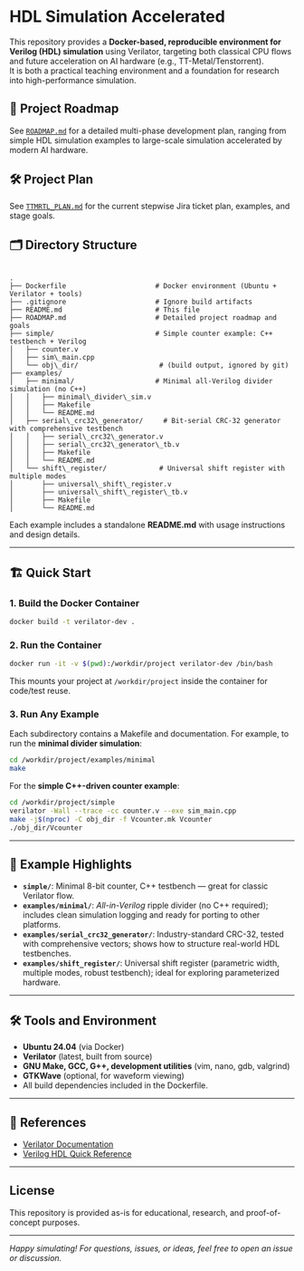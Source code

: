 # HDL Simulation Accelerated

This repository provides a **Docker-based, reproducible environment for Verilog (HDL) simulation** using Verilator, targeting both classical CPU flows and future acceleration on AI hardware (e.g., TT-Metal/Tenstorrent).  
It is both a practical teaching environment and a foundation for research into high-performance simulation.

## 🚀 Project Roadmap

See [`ROADMAP.md`](./ROADMAP.md) for a detailed multi-phase development plan, ranging from simple HDL simulation examples to large-scale simulation accelerated by modern AI hardware.

## 🛠️ Project Plan

See [`TTMRTL_PLAN.md`](./TTMRTL_PLAN.md) for the current stepwise Jira ticket plan, examples, and stage goals.

## 🗂️ Directory Structure

```

.
├── Dockerfile                      # Docker environment (Ubuntu + Verilator + tools)
├── .gitignore                      # Ignore build artifacts
├── README.md                       # This file
├── ROADMAP.md                      # Detailed project roadmap and goals
├── simple/                         # Simple counter example: C++ testbench + Verilog
│   ├── counter.v
│   ├── sim\_main.cpp
│   └── obj\_dir/                    # (build output, ignored by git)
├── examples/
│   ├── minimal/                    # Minimal all-Verilog divider simulation (no C++)
│   │   ├── minimal\_divider\_sim.v
│   │   ├── Makefile
│   │   └── README.md
│   ├── serial\_crc32\_generator/     # Bit-serial CRC-32 generator with comprehensive testbench
│   │   ├── serial\_crc32\_generator.v
│   │   ├── serial\_crc32\_generator\_tb.v
│   │   ├── Makefile
│   │   └── README.md
│   └── shift\_register/             # Universal shift register with multiple modes
│       ├── universal\_shift\_register.v
│       ├── universal\_shift\_register\_tb.v
│       ├── Makefile
│       └── README.md

````

Each example includes a standalone **README.md** with usage instructions and design details.

---

## 🏗️ Quick Start

### 1. **Build the Docker Container**

```sh
docker build -t verilator-dev .
````

### 2. **Run the Container**

```sh
docker run -it -v $(pwd):/workdir/project verilator-dev /bin/bash
```

This mounts your project at `/workdir/project` inside the container for code/test reuse.

### 3. **Run Any Example**

Each subdirectory contains a Makefile and documentation.
For example, to run the **minimal divider simulation**:

```sh
cd /workdir/project/examples/minimal
make
```

For the **simple C++-driven counter example**:

```sh
cd /workdir/project/simple
verilator -Wall --trace -cc counter.v --exe sim_main.cpp
make -j$(nproc) -C obj_dir -f Vcounter.mk Vcounter
./obj_dir/Vcounter
```

---

## 🔬 Example Highlights

* **`simple/`**: Minimal 8-bit counter, C++ testbench — great for classic Verilator flow.
* **`examples/minimal/`**: *All-in-Verilog* ripple divider (no C++ required); includes clean simulation logging and ready for porting to other platforms.
* **`examples/serial_crc32_generator/`**: Industry-standard CRC-32, tested with comprehensive vectors; shows how to structure real-world HDL testbenches.
* **`examples/shift_register/`**: Universal shift register (parametric width, multiple modes, robust testbench); ideal for exploring parameterized hardware.

---

## 🛠️ Tools and Environment

* **Ubuntu 24.04** (via Docker)
* **Verilator** (latest, built from source)
* **GNU Make, GCC, G++, development utilities** (vim, nano, gdb, valgrind)
* **GTKWave** (optional, for waveform viewing)
* All build dependencies included in the Dockerfile.

---

## 📖 References

* [Verilator Documentation](https://verilator.org/guide/latest/)
* [Verilog HDL Quick Reference](https://www.ece.uvic.ca/~fayez/courses/ceng465/vlogref.pdf)

---

## License

This repository is provided as-is for educational, research, and proof-of-concept purposes.

---

*Happy simulating! For questions, issues, or ideas, feel free to open an issue or discussion.*

